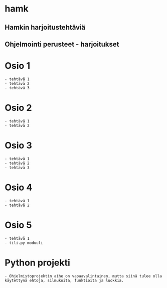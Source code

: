 # hamk
## Hamkin harjoitustehtäviä

## Ohjelmointi perusteet - harjoitukset
# Osio 1
    - tehtävä 1
    - tehtävä 2
    - tehtävä 3
# Osio 2
    - tehtävä 1
    - tehtävä 2
# Osio 3
    - tehtävä 1
    - tehtävä 2
    - tehtävä 3
# Osio 4
    - tehtävä 1
    - tehtävä 2
# Osio 5
    - tehtävä 1
    - tili.py moduuli
# Python projekti
    - Ohjelmistoprojektin aihe on vapaavalintainen, mutta siinä tulee olla käytettynä ehtoja, silmukoita, funktioita ja luokkia.